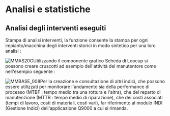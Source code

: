 # Analisi e statistiche
## Analisi degli interventi eseguiti
Stampa di analisi interventi, la funzione consente la stampa per ogni impianto/macchina degli interventi storici in modo sintetico per una loro analisi : 

![MMAS20G](http://doc.smeup.com/immagini/MMBASE_04/MMAS20G.png)Utilizzando il componente grafico Scheda di Loocup si possono creare cruscotti ad esempio dell'attività del manutentore come nell'esempio seguente : 

![MMBASE_008](http://doc.smeup.com/immagini/MMBASE_04/MMBASE_008.png)Per la creazione e consultazione di altri indici, che possono essere utilizzati per monitorare l'andamento sia della performance di processo (MTBF :  tempo medio tra una rottura e l'altra), che del reparto di  manutenzione (MTTR :  tempo medio di riparazione), che dei costi associati (tempi di lavoro, costi di materiali, costi vari), far riferimento al modulo INDI (Gestione Indici) dell'applicazione Q9000 a cui si rimanda.
